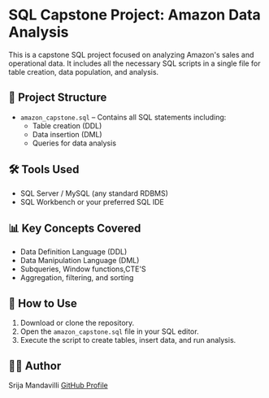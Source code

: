 # SQL Capstone Project: Amazon Data Analysis

This is a capstone SQL project focused on analyzing Amazon's sales and operational data. It includes all the necessary SQL scripts in a single file for table creation, data population, and analysis.

## 📁 Project Structure

- `amazon_capstone.sql` – Contains all SQL statements including:
  - Table creation (DDL)
  - Data insertion (DML)
  - Queries for data analysis

## 🛠️ Tools Used

- SQL Server / MySQL (any standard RDBMS)
- SQL Workbench or your preferred SQL IDE

## 📊 Key Concepts Covered

- Data Definition Language (DDL)
- Data Manipulation Language (DML)
- Subqueries, Window functions,CTE'S
- Aggregation, filtering, and sorting

## 📌 How to Use

1. Download or clone the repository.
2. Open the `amazon_capstone.sql` file in your SQL editor.
3. Execute the script to create tables, insert data, and run analysis.



## 👩‍💻 Author

Srija Mandavilli 
[GitHub Profile](https://github.com/your-SrijaSriz)

